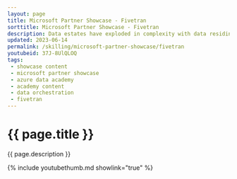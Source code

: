 ```yaml
---
layout: page
title: Microsoft Partner Showcase - Fivetran
sorttitle: Microsoft Partner Showcase - Fivetran
description: Data estates have exploded in complexity with data residing in multiple regions and clouds, with endless combinations of data sources, schemas, and formats. Data integration is a complicated task. Fivetran has built a complete SaaS solution for easily orchestrating data movement - small or large databases, near real-time or periodic batching - Kelly Kohlleffel from Fivetran takes us on a tour.
updated: 2023-06-14
permalink: /skilling/microsoft-partner-showcase/fivetran
youtubeid: 37J-8UlQLOQ
tags: 
 - showcase content
 - microsoft partner showcase
 - azure data academy
 - academy content
 - data orchestration
 - fivetran
---
```


# {{ page.title }}

{{ page.description }}

{% include youtubethumb.md showlink="true" %}